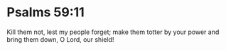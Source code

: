 # Psalms 59:11

Kill them not, lest my people forget; make them totter by your power and bring them down, O Lord, our shield!
